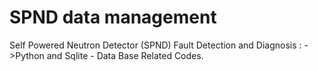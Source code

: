 SPND data management
====================
Self Powered Neutron Detector (SPND) Fault Detection and Diagnosis :
->Python and Sqlite - Data Base Related Codes.
